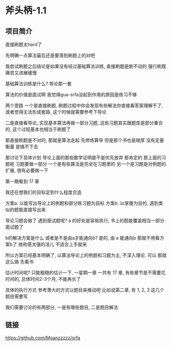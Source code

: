 # 斧头柄-1.1

## 项目简介
直接刷题太hard了

先明确一点算法最后还是要落到刷题上的对吧

我尝试刷题之后结论是如果没有经过基础算法训练, 直接刷题是刷不动的
强行刷既痛苦又进展缓慢

基础算法训练是什么?  导论那一套

算法的价值是面试啊 我觉得gua-srfa没起到作用的原因是练习不够

两个思路
一个是直接刷题, 刷题过程中你会发现有些解法你直接看答案理解不了, 或者觉得无法形成套路, 这个时候就需要参考下导论

二是直接看导论, 实现基本算法再做一部分习题, 这些习题其实跟题库是部分重合的, 这个过程基本也相当于刷题了

那直接刷题是不对的, 那就是算法走起 先修炼算导  但是那个书也是贼厚 没有定量衡量 是搞不下去

那讨论下具体计划
导论上面的那些数学证明是不是优先放弃 那肯定的
那上面的习题呢 习题要做一部分 一个是有些算法是完全在习题里的 另一个是习题是对例题的扩展, 很有必要做一下

第一期看到 17 章

我还在想我们的目标定到什么程度合适

方案a: 以能写出导论上的例题和部分练习题为目标
方案b: 以掌握为目的, 遇到类似的题能直接写出来

导论习题会做了  遇到面试题呢?
a 的好处是容易执行, 书上的题能覆盖相当一部分面试题了

b的解决方案是什么  或者是不是由a才能通向b?
是的, 由 a 能通向b
那就不用看方案b了  挫败感太强的活儿 不适合上手就来

所以方案已经基本明确了, 以算法导论上的例题和习题为主, 不深入理论. 可以 那就这么搞 先看书 

估计时间呢? 只能粗糙的估计一下, 一星期一章 一共有 17 章, 有些章节是不需要花时间的, 总体时间2-3个月, 不能再长了
 
具体的执行方式 参考萧大的方式以题目来推动吧 比如说第二章, 有 1, 2, 3 这几个题目需要写

我们需要讨论的有两部分, 一是有哪些题目, 二是题目解法

## 链接
https://github.com/Mganzzzzz/srfa
